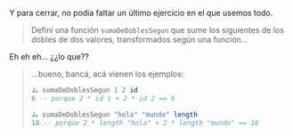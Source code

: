 Y para cerrar, no podia faltar un último ejercicio en el que usemos todo. 

> Definí una función `sumaDeDoblesSegun` que sume los siguientes de los dobles de dos valores, transformados según una función...

Eh eh eh... ¿¿lo que?? 

> ...bueno, bancá, acá vienen los ejemplos: 
> ```haskell
> ム sumaDeDoblesSegun 1 2 id 
> 6 -- porque 2 * id 1 + 2 * id 2 == 6
>
> ム sumaDeDoblesSegun "hola" "mundo" length 
> 18 -- porque 2 * length "hola" + 2 * length "mundo" == 18
> ```
